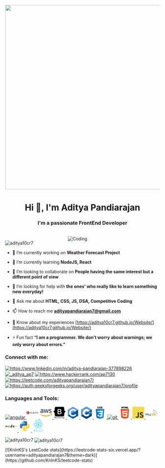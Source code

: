 <!-- [![MasterHead](https://media.giphy.com/media/qgQUggAC3Pfv687qPC/giphy.gif | width=300 | height=200)](https://aditya10cr7.io) -->
<img src="https://media.giphy.com/media/qgQUggAC3Pfv687qPC/giphy.gif"  width="1200" height="600">
<h1 align="center">Hi 👋, I'm Aditya Pandiarajan</h1>
<h3 align="center">I'm a passionate FrontEnd Developer</h3>
<br>
<img align="right" alt="Coding" width="300" src="https://media.giphy.com/media/L1R1tvI9svkIWwpVYr/giphy.gif">

<p align="left"> <img src="https://komarev.com/ghpvc/?username=aditya10cr7&label=Profile%20views&color=0e75b6&style=flat" alt="aditya10cr7" /> </p>

- 🔭 I’m currently working on **Weather Forecast Project**

- 🌱 I’m currently learning **NodeJS, React**

- 👯 I’m looking to collaborate on **People having the same interest but a different point of view**

- 🤝 I’m looking for help with **the ones' who really like to learn something new everyday!**

- 💬 Ask me about **HTML, CSS, JS, DSA, Competitive Coding**

- 📫 How to reach me **adityapandiarajan7@gmail.com**

- 📄 Know about my experiences [https://aditya10cr7.github.io/Website/](https://aditya10cr7.github.io/Website/)

- ⚡ Fun fact **“I am a programmer. We don’t worry about warnings; we only worry about errors.”**

<h3 align="left">Connect with me:</h3>
<p align="left">
<a href="https://www.linkedin.com/in/aditya-pandiarajan-377898226" target="blank"><img align="center" src="https://raw.githubusercontent.com/rahuldkjain/github-profile-readme-generator/master/src/images/icons/Social/linked-in-alt.svg" alt="https://www.linkedin.com/in/aditya-pandiarajan-377898226" height="30" width="40" /></a>
<a href="https://instagram.com/_aditya_ap7" target="blank"><img align="center" src="https://raw.githubusercontent.com/rahuldkjain/github-profile-readme-generator/master/src/images/icons/Social/instagram.svg" alt="_aditya_ap7" height="30" width="40" /></a>
<a href="https://www.hackerrank.com/ap7130" target="blank"><img align="center" src="https://raw.githubusercontent.com/rahuldkjain/github-profile-readme-generator/master/src/images/icons/Social/hackerrank.svg" alt="https://www.hackerrank.com/ap7130" height="30" width="40" /></a>
<a href="https://leetcode.com/adityapandiarajan7/" target="blank"><img align="center" src="https://raw.githubusercontent.com/rahuldkjain/github-profile-readme-generator/master/src/images/icons/Social/leet-code.svg" alt="https://leetcode.com/adityapandiarajan7/" height="30" width="40" /></a>
<a href="https://auth.geeksforgeeks.org/user/adityapandiarajan7/profile" target="blank"><img align="center" src="https://raw.githubusercontent.com/rahuldkjain/github-profile-readme-generator/master/src/images/icons/Social/geeks-for-geeks.svg" alt="https://auth.geeksforgeeks.org/user/adityapandiarajan7/profile" height="30" width="40" /></a>
</p>

<h3 align="left">Languages and Tools:</h3>
<p align="left"> <a href="https://angular.io" target="_blank" rel="noreferrer"> <img src="https://angular.io/assets/images/logos/angular/angular.svg" alt="angular" width="40" height="40"/> </a> <a href="https://angular.io" target="_blank" rel="noreferrer"> <img src="https://raw.githubusercontent.com/devicons/devicon/master/icons/angularjs/angularjs-original-wordmark.svg" alt="angularjs" width="40" height="40"/> </a> <a href="https://aws.amazon.com" target="_blank" rel="noreferrer"> <img src="https://raw.githubusercontent.com/devicons/devicon/master/icons/amazonwebservices/amazonwebservices-original-wordmark.svg" alt="aws" width="40" height="40"/> </a> <a href="https://getbootstrap.com" target="_blank" rel="noreferrer"> <img src="https://raw.githubusercontent.com/devicons/devicon/master/icons/bootstrap/bootstrap-plain-wordmark.svg" alt="bootstrap" width="40" height="40"/> </a> <a href="https://www.cprogramming.com/" target="_blank" rel="noreferrer"> <img src="https://raw.githubusercontent.com/devicons/devicon/master/icons/c/c-original.svg" alt="c" width="40" height="40"/> </a> <a href="https://www.w3schools.com/cpp/" target="_blank" rel="noreferrer"> <img src="https://raw.githubusercontent.com/devicons/devicon/master/icons/cplusplus/cplusplus-original.svg" alt="cplusplus" width="40" height="40"/> </a> <a href="https://www.w3schools.com/css/" target="_blank" rel="noreferrer"> <img src="https://raw.githubusercontent.com/devicons/devicon/master/icons/css3/css3-original-wordmark.svg" alt="css3" width="40" height="40"/> </a> <a href="https://git-scm.com/" target="_blank" rel="noreferrer"> <img src="https://www.vectorlogo.zone/logos/git-scm/git-scm-icon.svg" alt="git" width="40" height="40"/> </a> <a href="https://www.w3.org/html/" target="_blank" rel="noreferrer"> <img src="https://raw.githubusercontent.com/devicons/devicon/master/icons/html5/html5-original-wordmark.svg" alt="html5" width="40" height="40"/> </a> <a href="https://developer.mozilla.org/en-US/docs/Web/JavaScript" target="_blank" rel="noreferrer"> <img src="https://raw.githubusercontent.com/devicons/devicon/master/icons/javascript/javascript-original.svg" alt="javascript" width="40" height="40"/> </a> <a href="https://www.mysql.com/" target="_blank" rel="noreferrer"> <img src="https://raw.githubusercontent.com/devicons/devicon/master/icons/mysql/mysql-original-wordmark.svg" alt="mysql" width="40" height="40"/> </a> <a href="https://nodejs.org" target="_blank" rel="noreferrer"> <img src="https://raw.githubusercontent.com/devicons/devicon/master/icons/nodejs/nodejs-original-wordmark.svg" alt="nodejs" width="40" height="40"/> </a> <a href="https://www.python.org" target="_blank" rel="noreferrer"> <img src="https://raw.githubusercontent.com/devicons/devicon/master/icons/python/python-original.svg" alt="python" width="40" height="40"/> </a> <a href="https://reactjs.org/" target="_blank" rel="noreferrer"> <img src="https://raw.githubusercontent.com/devicons/devicon/master/icons/react/react-original-wordmark.svg" alt="react" width="40" height="40"/> </a> </p>

<p><img align="left" src="https://github-readme-stats.vercel.app/api/top-langs?username=aditya10cr7&show_icons=true&locale=en&layout=compact" alt="aditya10cr7" /></p>

<p>&nbsp;<img align="center" src="https://github-readme-stats.vercel.app/api?username=aditya10cr7&show_icons=true&locale=en" alt="aditya10cr7" /></p>
[![KnlnKS's LeetCode stats](https://leetcode-stats-six.vercel.app/?username=adityapandiarajan7&theme=dark)](https://github.com/KnlnKS/leetcode-stats)
